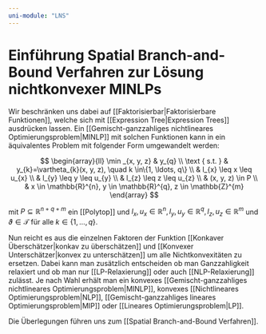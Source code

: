 ```yaml
---
uni-module: "LNS"
---
```


# Einführung Spatial Branch-and-Bound Verfahren zur Lösung nichtkonvexer MINLPs

Wir beschränken uns dabei auf [[Faktorisierbar|Faktorisierbare Funktionen]], welche sich mit [[Expression Tree|Expression Trees]] ausdrücken lassen.
Ein [[Gemischt-ganzzahliges nichtlineares Optimierungsproblem|MINLP]] mit solchen Funktionen kann in ein äquivalentes Problem mit folgender Form umgewandelt werden:

$$
\begin{array}{ll}
\min _{x, y, z} & y_{q} \\
\text { s.t. } & y_{k}=\vartheta_{k}(x, y, z), \quad k \in\{1, \ldots, q\} \\
& l_{x} \leq x \leq u_{x} \\
& l_{y} \leq y \leq u_{y} \\
& l_{z} \leq z \leq u_{z} \\
& (x, y, z) \in P \\
& x \in \mathbb{R}^{n}, y \in \mathbb{R}^{q}, z \in \mathbb{Z}^{m}
\end{array}
$$

mit $P\subseteq \mathbb{R}^{n+q+m}$ ein [[Polytop]] und $l_{x}, u_{x} \in \mathbb{R}^{n}, l_{y}, u_{y} \in \mathbb{R}^{q}, l_{z}, u_{z} \in \mathbb{R}^{m}$ und $\vartheta\in \mathcal{T}$ für alle $k\in\{1,...,q\}$.

Nun reicht es aus die einzelnen Faktoren der Funktion [[Konkaver Überschätzer|konkav zu überschätzen]] und [[Konvexer Unterschätzer|konvex zu unterschätzen]] um alle Nichtkonvexitäten zu ersetzen.
Dabei kann man zusätzlich entscheiden ob man Ganzzahligkeit relaxiert und ob man nur [[LP-Relaxierung]] oder auch [[NLP-Relaxierung]] zulässt. Je nach Wahl erhält man ein konvexes [[Gemischt-ganzzahliges nichtlineares Optimierungsproblem|MINLP]], konvexes [[Nichtlineares Optimierungsproblem|NLP]], [[Gemischt-ganzzahliges lineares Optimierungsproblem|MIP]] oder [[Lineares Optimierungsproblem|LP]].

Die Überlegungen führen uns zum [[Spatial Branch-and-Bound Verfahren]].

